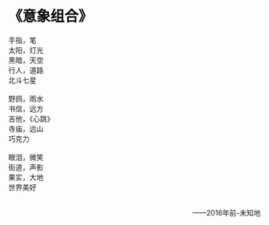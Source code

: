 <div class="poem_page">
    <div class="poem_page_margin"></div>
    <h1 style="color: black">《意象组合》</h1>
    <p>
        手指，笔<br>
        太阳，灯光<br>
        黑暗，天空<br>
        行人，道路<br>
        北斗七星<br><br>
        野鸽，雨水<br>
        书信，远方<br>
        吉他，《心跳》<br>
        寺庙，远山<br>
        巧克力<br><br>
        眼泪，微笑<br>
        街道，声影<br>
        果实，大地<br>
        世界美好<br><br>
    </p>
    <p style="text-align: right">——2016年前-未知地</p>
</div>
